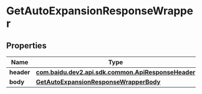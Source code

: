 

# GetAutoExpansionResponseWrapper


## Properties

Name | Type | Description | Notes
------------ | ------------- | ------------- | -------------
**header** | [**com.baidu.dev2.api.sdk.common.ApiResponseHeader**](com.baidu.dev2.api.sdk.common.ApiResponseHeader.md) |  |  [optional]
**body** | [**GetAutoExpansionResponseWrapperBody**](GetAutoExpansionResponseWrapperBody.md) |  |  [optional]



